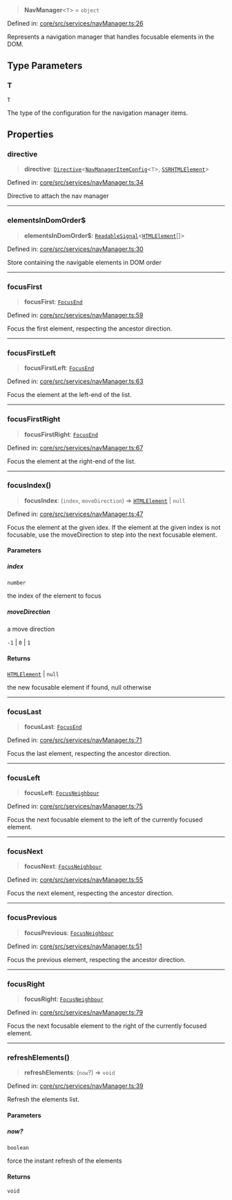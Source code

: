 > **NavManager**\<`T`\> = `object`

Defined in: [core/src/services/navManager.ts:26](https://github.com/AmadeusITGroup/AgnosUI/blob/b99051d5b4e800c2f94936ebe62de149fbe20eef/core/src/services/navManager.ts#L26)

Represents a navigation manager that handles focusable elements in the DOM.

## Type Parameters

### T

`T`

The type of the configuration for the navigation manager items.

## Properties

### directive

> **directive**: [`Directive`](Directive.md)\<[`NavManagerItemConfig`](../interfaces/NavManagerItemConfig.md)\<`T`\>, [`SSRHTMLElement`](../interfaces/SSRHTMLElement.md)\>

Defined in: [core/src/services/navManager.ts:34](https://github.com/AmadeusITGroup/AgnosUI/blob/b99051d5b4e800c2f94936ebe62de149fbe20eef/core/src/services/navManager.ts#L34)

Directive to attach the nav manager

***

### elementsInDomOrder$

> **elementsInDomOrder$**: [`ReadableSignal`](https://amadeusitgroup.github.io/tansu/interfaces/ReadableSignal.html)\<[`HTMLElement`](https://developer.mozilla.org/docs/Web/API/HTMLElement)[]\>

Defined in: [core/src/services/navManager.ts:30](https://github.com/AmadeusITGroup/AgnosUI/blob/b99051d5b4e800c2f94936ebe62de149fbe20eef/core/src/services/navManager.ts#L30)

Store containing the navigable elements in DOM order

***

### focusFirst

> **focusFirst**: [`FocusEnd`](FocusEnd.md)

Defined in: [core/src/services/navManager.ts:59](https://github.com/AmadeusITGroup/AgnosUI/blob/b99051d5b4e800c2f94936ebe62de149fbe20eef/core/src/services/navManager.ts#L59)

Focus the first element, respecting the ancestor direction.

***

### focusFirstLeft

> **focusFirstLeft**: [`FocusEnd`](FocusEnd.md)

Defined in: [core/src/services/navManager.ts:63](https://github.com/AmadeusITGroup/AgnosUI/blob/b99051d5b4e800c2f94936ebe62de149fbe20eef/core/src/services/navManager.ts#L63)

Focus the element at the left-end of the list.

***

### focusFirstRight

> **focusFirstRight**: [`FocusEnd`](FocusEnd.md)

Defined in: [core/src/services/navManager.ts:67](https://github.com/AmadeusITGroup/AgnosUI/blob/b99051d5b4e800c2f94936ebe62de149fbe20eef/core/src/services/navManager.ts#L67)

Focus the element at the right-end of the list.

***

### focusIndex()

> **focusIndex**: (`index`, `moveDirection`) => [`HTMLElement`](https://developer.mozilla.org/docs/Web/API/HTMLElement) \| `null`

Defined in: [core/src/services/navManager.ts:47](https://github.com/AmadeusITGroup/AgnosUI/blob/b99051d5b4e800c2f94936ebe62de149fbe20eef/core/src/services/navManager.ts#L47)

Focus the element at the given idex.
If the element at the given index is not focusable, use the moveDirection to step into the next focusable element.

#### Parameters

##### index

`number`

the index of the element to focus

##### moveDirection

a move direction

`-1` | `0` | `1`

#### Returns

[`HTMLElement`](https://developer.mozilla.org/docs/Web/API/HTMLElement) \| `null`

the new focusable element if found, null otherwise

***

### focusLast

> **focusLast**: [`FocusEnd`](FocusEnd.md)

Defined in: [core/src/services/navManager.ts:71](https://github.com/AmadeusITGroup/AgnosUI/blob/b99051d5b4e800c2f94936ebe62de149fbe20eef/core/src/services/navManager.ts#L71)

Focus the last element, respecting the ancestor direction.

***

### focusLeft

> **focusLeft**: [`FocusNeighbour`](FocusNeighbour.md)

Defined in: [core/src/services/navManager.ts:75](https://github.com/AmadeusITGroup/AgnosUI/blob/b99051d5b4e800c2f94936ebe62de149fbe20eef/core/src/services/navManager.ts#L75)

Focus the next focusable element to the left of the currently focused element.

***

### focusNext

> **focusNext**: [`FocusNeighbour`](FocusNeighbour.md)

Defined in: [core/src/services/navManager.ts:55](https://github.com/AmadeusITGroup/AgnosUI/blob/b99051d5b4e800c2f94936ebe62de149fbe20eef/core/src/services/navManager.ts#L55)

Focus the next element, respecting the ancestor direction.

***

### focusPrevious

> **focusPrevious**: [`FocusNeighbour`](FocusNeighbour.md)

Defined in: [core/src/services/navManager.ts:51](https://github.com/AmadeusITGroup/AgnosUI/blob/b99051d5b4e800c2f94936ebe62de149fbe20eef/core/src/services/navManager.ts#L51)

Focus the previous element, respecting the ancestor direction.

***

### focusRight

> **focusRight**: [`FocusNeighbour`](FocusNeighbour.md)

Defined in: [core/src/services/navManager.ts:79](https://github.com/AmadeusITGroup/AgnosUI/blob/b99051d5b4e800c2f94936ebe62de149fbe20eef/core/src/services/navManager.ts#L79)

Focus the next focusable element to the right of the currently focused element.

***

### refreshElements()

> **refreshElements**: (`now`?) => `void`

Defined in: [core/src/services/navManager.ts:39](https://github.com/AmadeusITGroup/AgnosUI/blob/b99051d5b4e800c2f94936ebe62de149fbe20eef/core/src/services/navManager.ts#L39)

Refresh the elements list.

#### Parameters

##### now?

`boolean`

force the instant refresh of the elements

#### Returns

`void`
